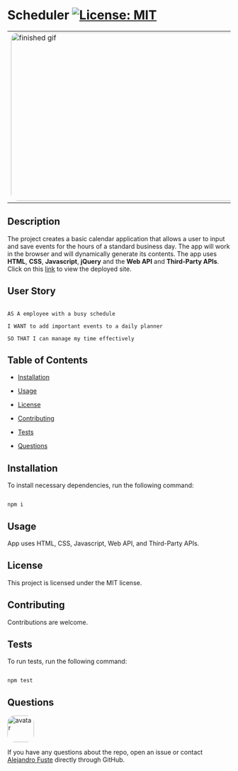 
# Scheduler [![License: MIT](https://img.shields.io/badge/License-MIT-blue.svg)](https://opensource.org/licenses/MIT)

<table><tr><td>
<img src="./images/finishedGif.gif" alt="finished gif" style="border-radius:16px" width="838" height="380"/>
</table></tr></td>


## Description 

The project creates a basic calendar application that allows a user 
to input and save events for the hours of a standard business day. 
The app will work in the browser and will dynamically generate its contents.
The app uses <strong>HTML</strong>, <strong>CSS</strong>, <strong>Javascript</strong>, <strong>jQuery</strong> and the <strong>Web API</strong> and <strong>Third-Party APIs</strong>. Click on this [link](https://alejandro-fuste.github.io/Scheduler/) to view the deployed site.

## User Story

```

AS A employee with a busy schedule

I WANT to add important events to a daily planner

SO THAT I can manage my time effectively

```

## Table of Contents

* [Installation](#installation)

* [Usage](#usage)

* [License](#license)

* [Contributing](#contributing)

* [Tests](#tests)

* [Questions](#questions)

## Installation

To install necessary dependencies, run the following command:

```

npm i

```

## Usage

App uses HTML, CSS, Javascript, Web API, and Third-Party APIs.

## License

This project is licensed under the MIT license.

## Contributing

Contributions are welcome. 

## Tests 

To run tests, run the following command:

```

npm test

```

## Questions

<img src="https://avatars2.githubusercontent.com/u/48495840?v=4" alt="avatar" style="border-radius: 16px" width="60"/>

If you have any questions about the repo, open an issue or contact [Alejandro Fuste](https://github.com/Alejandro-Fuste) directly through GitHub.

